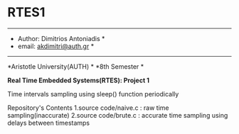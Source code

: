 # RTES1
*******************************************
* Author: Dimitrios Antoniadis            *
* email: akdimitri@auth.gr                *
*******************************************
*Aristotle University(AUTH) *
*8th Semester *


**Real Time Embedded Systems(RTES): Project 1**

Time intervals sampling using sleep() function periodically 

Repository's Contents
1.source code/naive.c : raw time sampling(inaccurate)
2.source code/brute.c : accurate time sampling using delays between timestamps
